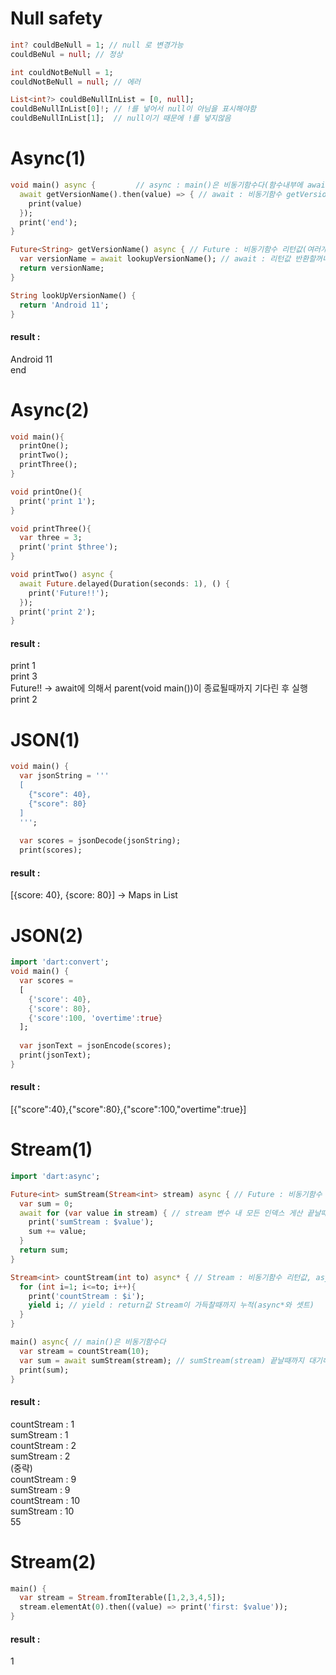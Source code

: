 # Null safety
```dart
int? couldBeNull = 1; // null 로 변경가능
couldBeNul = null; // 정상

int couldNotBeNull = 1;
couldNotBeNull = null; // 에러

List<int?> couldBeNullInList = [0, null];
couldBeNullInList[0]!; // !를 넣어서 null이 아님을 표시해야함
couldBeNullInList[1];  // null이기 때문에 !를 넣지않음
```

# Async(1)
```dart
void main() async {         // async : main()은 비동기함수다(함수내부에 await를 쓰면 그 함수는 비동기 함수)
  await getVersionName().then(value) => { // await : 비동기함수 getVersionName()을 호출할테니  진행을 중지하고 대기
    print(value)
  });
  print('end');
}

Future<String> getVersionName() async { // Future : 비동기함수 리턴값(여러개는 Stream), async : getVersionName()은 비동기함수다(함수내부에 await를 쓰면 그 함수는 비동기 함수)
  var versionName = await lookupVersionName(); // await : 리턴값 반환할꺼니 진행을 중지하고 대기
  return versionName;
}

String lookUpVersionName() {
  return 'Android 11';
}
```
#### result :
Android 11   
end   

# Async(2)
```dart
void main(){
  printOne();
  printTwo();
  printThree();
}

void printOne(){
  print('print 1');
}

void printThree(){
  var three = 3;
  print('print $three');
}

void printTwo() async {
  await Future.delayed(Duration(seconds: 1), () {
    print('Future!!');
  });
  print('print 2');
}
```
#### result :
print 1   
print 3   
Future!!     -> await에 의해서 parent(void main())이 종료될때까지 기다린 후 실행   
print 2

# JSON(1)
```dart
void main() {
  var jsonString = '''
  [
    {"score": 40},
    {"score": 80}
  ]
  ''';
  
  var scores = jsonDecode(jsonString);
  print(scores);
```
#### result : 
[{score: 40}, {score: 80}]  -> Maps in List

# JSON(2)
```dart
import 'dart:convert';
void main() {
  var scores = 
  [
    {'score': 40},
    {'score': 80},
    {'score':100, 'overtime':true}
  ];
  
  var jsonText = jsonEncode(scores);
  print(jsonText);
}
```
#### result : 
[{"score":40},{"score":80},{"score":100,"overtime":true}]

# Stream(1)
```dart
import 'dart:async';

Future<int> sumStream(Stream<int> stream) async { // Future : 비동기함수 리턴값, async : sumStream()은 비동기함수다
  var sum = 0;
  await for (var value in stream) { // stream 변수 내 모든 인덱스 게산 끝날때까지 대기해라
    print('sumStream : $value');
    sum += value;
  }
  return sum;
}

Stream<int> countStream(int to) async* { // Stream : 비동기함수 리턴값, async* : countStream()은 비동기함수다
  for (int i=1; i<=to; i++){
    print('countStream : $i');
    yield i; // yield : return값 Stream이 가득찰때까지 누적(async*와 셋트) 
  }
}

main() async{ // main()은 비동기함수다
  var stream = countStream(10);
  var sum = await sumStream(stream); // sumStream(stream) 끝날때까지 대기해라
  print(sum);
}
```
#### result : 
countStream : 1   
sumStream : 1   
countStream : 2   
sumStream : 2   
(중략)   
countStream : 9   
sumStream : 9   
countStream : 10   
sumStream : 10   
55

# Stream(2)
```dart
main() {
  var stream = Stream.fromIterable([1,2,3,4,5]);
  stream.elementAt(0).then((value) => print('first: $value'));
}
```
#### result : 
1
